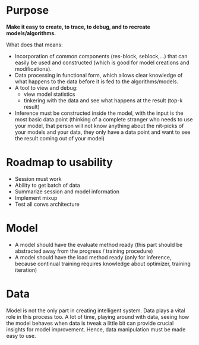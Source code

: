 # Purpose

**Make it easy to create, to trace, to debug, and to recreate models/algorithms.**

What does that means:
- Incorporation of common components (res-block, seblock,...) that can easily be used and constructed (which is good for model creations and modifications).
- Data processing in functional form, which allows clear knowledge of what happens to the data before it is fed to the algorithms/models.
- A tool to view and debug:
    + view model statistics
    + tinkering with the data and see what happens at the result (top-k result)
- Inference must be constructed inside the model, with the input is the most basic data point (thinking of a complete stranger who needs to use your model, that person will not know anything about the nit-picks of your models and your data, they only have a data point and want to see the result coming out of your model)


# Roadmap to usability

- Session must work
- Ability to get batch of data
- Summarize session and model information
- Implement mixup
- Test all convs architecture


# Model

- A model should have the evaluate method ready (this part should be abstracted away from the progress / training procedure)
- A model should have the load method ready (only for inference, because continual training requires knowledge about optimizer, training iteration)


# Data

Model is not the only part in creating intelligent system. Data plays a vital role in this process too. A lot of time, playing around with data, seeing how the model behaves when data is tweak a little bit can provide crucial insights for model improvement. Hence, data manipulation must be made easy to use.